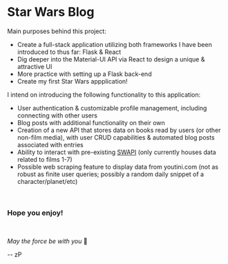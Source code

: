 # Star Wars Blog



Main purposes behind this project:
- Create a full-stack application utilizing both frameworks I have been introduced to thus far: Flask & React
- Dig deeper into the Material-UI API via React to design a unique & attractive UI
- More practice with setting up a Flask back-end
- Create my first Star Wars appplication!


I intend on introducing the following functionality to this application:
- User authentication & customizable profile management, including connecting with other users
- Blog posts with additional functionality on their own
- Creation of a new API that stores data on books read by users (or other non-film media), with user CRUD capabilities & automated blog posts associated with entries
- Ability to interact with pre-existing [SWAPI](https://swapi.dev/) (only currently houses data related to films 1-7)
- Possible web scraping feature to display data from youtini.com (not as robust as finite user queries; possibly a random daily snippet of a character/planet/etc)

<br>

### Hope you enjoy!

<br>

<em>May the force be with you</em> :milky_way:

 -- zP
